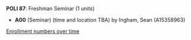 **POLI 87**: Freshman Seminar (1 units)

- **A00** (Seminar) (time and location TBA) by Ingham, Sean (A15358963)

[Enrollment numbers over time](./POLI87.tsv)
